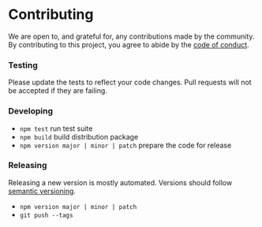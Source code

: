 # Contributing

We are open to, and grateful for, any contributions made by the community. By contributing to this project, you agree to
abide by the [code of conduct](https://github.com/serialized-io/client-js/blob/main/CODE_OF_CONDUCT.md).

### Testing

Please update the tests to reflect your code changes. Pull requests will not be accepted if they are failing.

### Developing

- `npm test` run test suite
- `npm build` build distribution package
- `npm version major | minor | patch` prepare the code for release

### Releasing

Releasing a new version is mostly automated. Versions should follow [semantic versioning](http://semver.org/).

- `npm version major | minor | patch`
- `git push --tags`

